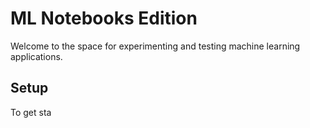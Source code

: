 ML Notebooks Edition
==========================

Welcome to the space for experimenting and testing machine learning applications.

Setup
-----

To get sta